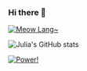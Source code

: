 <!--<img align="right" src="https://github-readme-stats.vercel.app/api?username=Julia-1994&show_icons=true&icon_color=CE1D2D&text_color=718096&bg_color=ffffff&hide_title=true" />-->

### Hi there 👋

<!--
**Julia-1994/Julia-1994** is a ✨ _special_ ✨ repository because its `README.md` (this file) appears on your GitHub profile.

Here are some ideas to get you started:

- 🔭 I’m currently working on ...
- 🌱 I’m currently learning ...
- 👯 I’m looking to collaborate on ...
- 🤔 I’m looking for help with ...
- 💬 Ask me about ...
- 📫 How to reach me: ...
- 😄 Pronouns: ...
- ⚡ Fun fact: ...

- :hammer: Creator of applications and frameworks
- :ram: Founder the ObjCCN
- :meat_on_bone: Meat lover

-->

[![Meow Lang~](https://github-readme-stats.vercel.app/api/top-langs?username=Julia-1994&hide=css,html&count_private=true)](https://github.com/Julia-1994)

![Julia's GitHub stats](https://github-readme-stats.vercel.app/api?username=Julia-1994&hide=css,html&count_private=true)

[![Power!](https://img.shields.io/badge/Powered%20by-%20anuraghazra%20%2F%20github--readme--stats%20-ff69b4)](https://github.com/anuraghazra/github-readme-stats)
